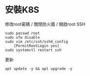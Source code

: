 # 安裝K8S
修改root密碼 / 關閉防火牆 / 開啟root SSH
```
sudo passwd root
sudo ufw disable
sudo vim /etc/ssh/sshd_config
    [PermitRootLogin yes]
sudo systemctl restart ssh
```

更新
```
apt update -y && apt upgrade -y
```

